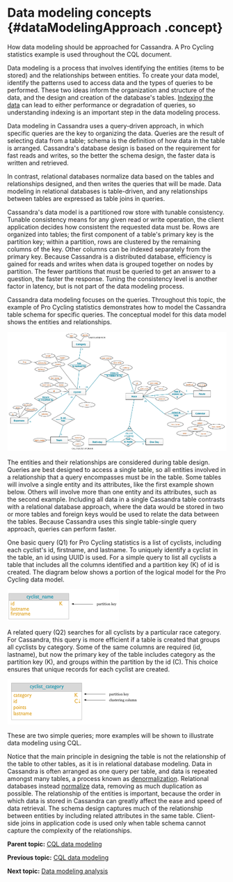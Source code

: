 # Data modeling concepts {#dataModelingApproach .concept}

How data modeling should be approached for Cassandra. A Pro Cycling statistics example is used throughout the CQL document.

Data modeling is a process that involves identifying the entities \(items to be stored\) and the relationships between entities. To create your data model, identify the patterns used to access data and the types of queries to be performed. These two ideas inform the organization and structure of the data, and the design and creation of the database's tables. [Indexing the data](../cql_using/useCreateQueryIndexes.md) can lead to either performance or degradation of queries, so understanding indexing is an important step in the data modeling process.

Data modeling in Cassandra uses a query-driven approach, in which specific queries are the key to organizing the data. Queries are the result of selecting data from a table; schema is the definition of how data in the table is arranged. Cassandra's database design is based on the requirement for fast reads and writes, so the better the schema design, the faster data is written and retrieved.

In contrast, relational databases normalize data based on the tables and relationships designed, and then writes the queries that will be made. Data modeling in relational databases is table-driven, and any relationships between tables are expressed as table joins in queries.

Cassandra's data model is a partitioned row store with tunable consistency. Tunable consistency means for any given read or write operation, the client application decides how consistent the requested data must be. Rows are organized into tables; the first component of a table's primary key is the partition key; within a partition, rows are clustered by the remaining columns of the key. Other columns can be indexed separately from the primary key. Because Cassandra is a distributed database, efficiency is gained for reads and writes when data is grouped together on nodes by partition. The fewer partitions that must be queried to get an answer to a question, the faster the response. Tuning the consistency level is another factor in latency, but is not part of the data modeling process.

Cassandra data modeling focuses on the queries. Throughout this topic, the example of Pro Cycling statistics demonstrates how to model the Cassandra table schema for specific queries. The conceptual model for this data model shows the entities and relationships.

![](../images/cyclist-conceptual.png)

The entities and their relationships are considered during table design. Queries are best designed to access a single table, so all entities involved in a relationship that a query encompasses must be in the table. Some tables will involve a single entity and its attributes, like the first example shown below. Others will involve more than one entity and its attributes, such as the second example. Including all data in a single Cassandra table contrasts with a relational database approach, where the data would be stored in two or more tables and foreign keys would be used to relate the data between the tables. Because Cassandra uses this single table-single query approach, queries can perform faster.

One basic query \(Q1\) for Pro Cycling statistics is a list of cyclists, including each cyclist's id, firstname, and lastname. To uniquely identify a cyclist in the table, an id using UUID is used. For a simple query to list all cyclists a table that includes all the columns identified and a partition key \(K\) of id is created. The diagram below shows a portion of the logical model for the Pro Cycling data model.

 ![](../images/cyclist-logical-Q1.png "Query 1: Find a cyclist's name with a specified id") 

A related query \(Q2\) searches for all cyclists by a particular race category. For Cassandra, this query is more efficient if a table is created that groups all cyclists by category. Some of the same columns are required \(id, lastname\), but now the primary key of the table includes category as the partition key \(K\), and groups within the partition by the id \(C\). This choice ensures that unique records for each cyclist are created.

 ![](../images/cyclist-logical-Q2.png "Query 2: Find cyclists given a specified category") 

These are two simple queries; more examples will be shown to illustrate data modeling using CQL.

Notice that the main principle in designing the table is not the relationship of the table to other tables, as it is in relational database modeling. Data in Cassandra is often arranged as one query per table, and data is repeated amongst many tables, a process known as [denormalization](/en/glossary/doc/glossary/gloss_denormalization.html). Relational databases instead [normalize](/en/glossary/doc/glossary/gloss_normalization.html) data, removing as much duplication as possible. The relationship of the entities is important, because the order in which data is stored in Cassandra can greatly affect the ease and speed of data retrieval. The schema design captures much of the relationship between entities by including related attributes in the same table. Client-side joins in application code is used only when table schema cannot capture the complexity of the relationships.

**Parent topic:** [CQL data modeling](../../cql/ddl/ddlCQLDataModelingTOC.md)

**Previous topic:** [CQL data modeling](../../cql/ddl/ddlCQLDataModelingTOC.md)

**Next topic:** [Data modeling analysis](../../cql/ddl/dataModelingAnalysis.md)

